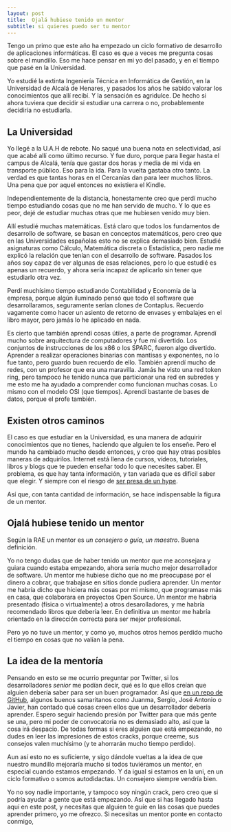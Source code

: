 ```yaml
---
layout: post
title:  Ojalá hubiese tenido un mentor
subtitle: si quieres puedo ser tu mentor
---
```



Tengo un primo que este año ha empezado un ciclo formativo de desarrollo de aplicaciones informáticas. El caso es que a veces me pregunta cosas sobre el mundillo. Eso me hace pensar en mi yo del pasado, y en el tiempo que pasé en la Universidad.

Yo estudié la extinta Ingeniería Técnica en Informática de Gestión, en la Universidad de Alcalá de Henares, y pasados los años he sabido valorar los conocimientos que allí recibí. Y la sensación es agridulce. De hecho si ahora tuviera que decidir si estudiar una carrera o no, probablemente decidiría no estudiarla.


## La Universidad

Yo llegé a la U.A.H de rebote. No saqué una buena nota en selectividad, así que acabé allí como último recurso. Y fue duro, porque para llegar hasta el campus de Alcalá, tenía que gastar dos horas y media de mi vida en transporte público. Eso para la ida. Para la vuelta gastaba otro tanto. La verdad es que tantas horas en el Cercanías dan para leer muchos libros. Una pena que por aquel entonces no existiera el Kindle.

Independientemente de la distancia, honestamente creo que perdí mucho tiempo estudiando cosas que no me han servido de mucho. Y lo que es peor, dejé de estudiar muchas otras que me hubiesen venido muy bien.

Allí estudié muchas matemáticas. Está claro que todos los fundamentos de desarrollo de software, se basan en conceptos matemáticos, pero creo que en las Universidades españolas esto no se explica demasiado bien. Estudié asignaturas como Cálculo, Matemática discreta o Estadística, pero nadie me explicó la relación que tenían con el desarrollo de software. Pasados los años soy capaz de ver algunas de esas relaciones, pero lo que estudié es apenas un recuerdo, y ahora sería incapaz de aplicarlo sin tener que estudiarlo otra vez. 

Perdí muchísimo tiempo estudiando Contabilidad y Economía de la empresa, porque algún iluminado pensó que todo el software que desarrollaramos, seguramente serían clones de Contaplus. Recuerdo vagamente como hacer un asiento de retorno de envases y embalajes en el libro mayor, pero jamás lo he aplicado en nada.

Es cierto que también aprendí cosas útiles, a parte de programar. Aprendí mucho sobre arquitectura de computadores y fue mi divertido. Los conjuntos de instrucciones de los x86 o los SPARC, fueron algo divertido. Aprender a realizar operaciones binarias con mantisas y exponentes, no lo fue tanto, pero guardo buen recuerdo de ello. También aprendí mucho de redes, con un profesor que era una maravilla. Jamás he visto una red token ring, pero tampoco he tenido nunca que particionar una red en subredes y me esto me ha ayudado a comprender como funcionan muchas cosas. Lo mismo con el modelo OSI (que tiempos). Aprendí bastante de bases de datos, porque el profe también.

## Existen otros caminos

El caso es que estudiar en la Universidad, es una manera de adquirir conocimientos que no tienes, haciendo que alguien te los enseñe. Pero el mundo ha cambiado mucho desde entonces, y creo que hay otras posibles maneras de adquirilos. Internet está llena de cursos, vídeos, tutoriales, libros y blogs que te pueden enseñar todo lo que necesites saber. El problema, es que hay tanta información, y tan variada que es difícil saber que elegir. Y siempre con el riesgo de [ser presa de un hype](http://charlascylon.com/2016-11-07-los-hypes-la-especializaci%C3%B3n-y-que-aprender).

Así que, con tanta cantidad de información, se hace indispensable la figura de un mentor.


## Ojalá hubiese tenido un mentor

Según la RAE un mentor es *un consejero o guía*, *un maestro*. Buena definición. 

Yo no tengo dudas que de haber tenido un mentor que me aconsejara y guiara cuando estaba empezando, ahora sería mucho mejor desarrollador de software. Un mentor me hubiese dicho que no me preocupase por el dinero a cobrar, que trabajase en sitios donde pudiera aprender. Un mentor me habría dicho que hiciera más cosas por mi mismo, que programase más en casa, que colaborara en proyectos Open Source. Un mentor me habría presentado (física o virtualmente) a otros desarolladores, y me habría recomendado libros que debería leer. En definitiva un mentor me habría orientado en la dirección correcta para ser mejor profesional.

Pero yo no tuve un mentor, y como yo, muchos otros hemos perdido mucho el tiempo en cosas que no valían la pena.


## La idea de la mentoría

Pensando en esto se me ocurrio preguntar por Twitter, si los desarrolladores *senior* me podían decir, qué es lo que ellos creían que alguien debería saber para ser un buen programador. Así que [en un repo de GitHub](https://github.com/rubenfa/mentoria), algunos buenos samaritanos como Juanma, Sergio, José Antonio o Javier, han contado qué cosas creen ellos que un desarrollador debería aprender. Espero seguir haciendo presión por Twitter para que más gente se una, pero mi poder de convocatoria no es demasiado alto, así que la cosa irá despacio. De todas formas si eres alguien que está empezando, no dudes en leer las impresiones de estos cracks, porque creeme, sus consejos valen muchísimo (y te ahorrarán mucho tiempo perdido).

Aun así esto no es suficiente, y sigo dándole vueltas a la idea de que nuestro mundillo mejoraría mucho si todos tuviéramos un mentor, en especial cuando estamos empezando. Y da igual si estamos en la uni, en un ciclo formativo o somos autodidactas. Un consejero siempre vendría bien.

Yo no soy nadie importante, y tampoco soy ningún crack, pero creo que si podría ayudar a gente que está empezando. Así que si has llegado hasta aquí en este post, y necesitas que alguien te guíe en las cosas que puedes aprender primero, yo me ofrezco. Si necesitas un mentor ponte en contacto conmigo, 








